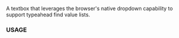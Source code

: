 A textbox that leverages the browser's native dropdown capability to support typeahead find value lists.

### USAGE

